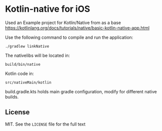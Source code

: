 # Kotlin-native for iOS

Used an Example project for Kotlin/Native from as a base
https://kotlinlang.org/docs/tutorials/native/basic-kotlin-native-app.html

Use the following command to compile and run the application:
```
./gradlew linkNative
```

The nativelibs will be located in:
```
build/bin/native
```

Kotlin code in: 
```
src/nativeMain/kotlin
```

build.gradle.kts holds main gradle configuration, modify for different native builds.

## License
MIT. See the `LICENSE` file for the full text

